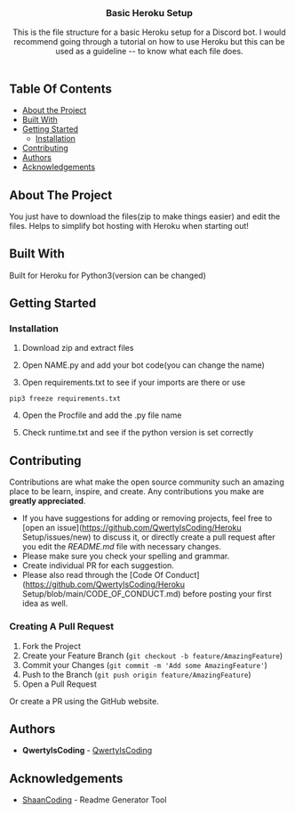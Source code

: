 <br/>
<p align="center">
  <h3 align="center">Basic Heroku Setup </h3>

  <p align="center">
    This is the file structure for a basic Heroku setup for a Discord bot. I would recommend going through a tutorial on how to use Heroku but this can be used as a guideline -- to know what each file does.
    <br/>
    <br/>
  </p>
</p>



## Table Of Contents

* [About the Project](#about-the-project)
* [Built With](#built-with)
* [Getting Started](#getting-started)
  * [Installation](#installation)
* [Contributing](#contributing)
* [Authors](#authors)
* [Acknowledgements](#acknowledgements)

## About The Project

You just have to download the files(zip to make things easier) and edit the files. Helps to simplify bot hosting with Heroku when starting out!

## Built With

Built for Heroku for Python3(version can be changed)

## Getting Started


### Installation

1. Download zip and extract files

2. Open NAME.py and add your bot code(you can change the name)

3. Open requirements.txt to see if your imports are there or use 

```
pip3 freeze requirements.txt
```

4. Open the Procfile and add the .py file name

5. Check runtime.txt and see if the python version is set correctly

## Contributing

Contributions are what make the open source community such an amazing place to be learn, inspire, and create. Any contributions you make are **greatly appreciated**.
* If you have suggestions for adding or removing projects, feel free to [open an issue](https://github.com/QwertyIsCoding/Heroku Setup/issues/new) to discuss it, or directly create a pull request after you edit the *README.md* file with necessary changes.
* Please make sure you check your spelling and grammar.
* Create individual PR for each suggestion.
* Please also read through the [Code Of Conduct](https://github.com/QwertyIsCoding/Heroku Setup/blob/main/CODE_OF_CONDUCT.md) before posting your first idea as well.

### Creating A Pull Request

1. Fork the Project
2. Create your Feature Branch (`git checkout -b feature/AmazingFeature`)
3. Commit your Changes (`git commit -m 'Add some AmazingFeature'`)
4. Push to the Branch (`git push origin feature/AmazingFeature`)
5. Open a Pull Request

Or create a PR using the GitHub website.

## Authors

* **QwertyIsCoding**  - [QwertyIsCoding](https://github.com/ShaanCoding/)

## Acknowledgements

* [ShaanCoding](https://github.com/ShaanCoding/) - Readme Generator Tool

